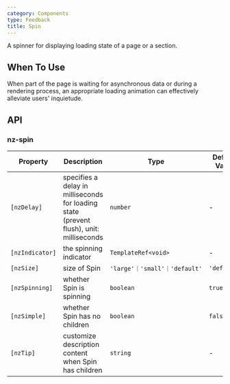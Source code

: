 ```yaml
---
category: Components
type: Feedback
title: Spin
---
```


A spinner for displaying loading state of a page or a section.

## When To Use

When part of the page is waiting for asynchronous data or during a rendering process, an appropriate loading animation can effectively alleviate users' inquietude.

## API

### nz-spin

| Property | Description | Type | Default Value |
| -------- | ----------- | ---- | ------------- |
| `[nzDelay]` | specifies a delay in milliseconds for loading state (prevent flush), unit: milliseconds | `number` | - |
| `[nzIndicator]` | the spinning indicator | `TemplateRef<void>` | - |
| `[nzSize]` | size of Spin | `'large'｜'small'｜'default'` | `'default'` |
| `[nzSpinning]` | whether Spin is spinning | `boolean` | `true` |
| `[nzSimple]` | whether Spin has no children | `boolean` | `false` |
| `[nzTip]` | customize description content when Spin has children | `string` | - |
